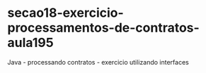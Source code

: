 # secao18-exercicio-processamentos-de-contratos-aula195
Java - processando contratos - exercicio utilizando interfaces
